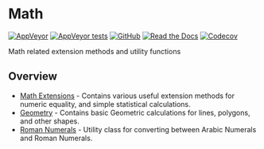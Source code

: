 # Math
[![AppVeyor](https://img.shields.io/appveyor/ci/NickSchweitzer/Math.svg?logo=appveyor&style=for-the-badge)](https://ci.appveyor.com/project/NickSchweitzer/math)
[![AppVeyor tests](https://img.shields.io/appveyor/tests/NickSchweitzer/Math.svg?logo=appveyor&style=for-the-badge)](https://ci.appveyor.com/project/NickSchweitzer/math/build/tests)
[![GitHub](https://img.shields.io/github/license/NickSchweitzer/Math.svg?logo=github&style=for-the-badge)](https://github.com/NickSchweitzer/Math/blob/master/LICENSE.txt)
[![Read the Docs](https://img.shields.io/readthedocs/thecodingmonkeymath.svg?style=for-the-badge)](https://thecodingmonkeymath.readthedocs.io/en/latest/)
[![Codecov](https://img.shields.io/codecov/c/github/NickSchweitzer/Math.svg?logo=codecov&style=for-the-badge)](https://codecov.io/gh/NickSchweitzer/Math/)

Math related extension methods and utility functions

## Overview

* [Math Extensions](./Docs/Reference/TheCodingMonkey.Math/MathExtensions.md) - Contains various useful extension methods for numeric equality, and simple statistical calculations.
* [Geometry](./Docs/Reference/TheCodingMonkey.Math/Geometry.md) - Contains basic Geometric calculations for lines, polygons, and other shapes.
* [Roman Numerals](./Docs/Reference/TheCodingMonkey.Math/RomanNumerals.md) - Utility class for converting between Arabic Numerals and Roman Numerals.